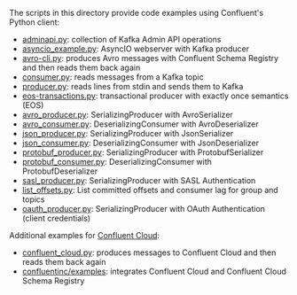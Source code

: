 The scripts in this directory provide code examples using Confluent's Python client:

* [adminapi.py](adminapi.py): collection of Kafka Admin API operations
* [asyncio_example.py](asyncio_example.py): AsyncIO webserver with Kafka producer
* [avro-cli.py](avro-cli.py): produces Avro messages with Confluent Schema Registry and then reads them back again
* [consumer.py](consumer.py): reads messages from a Kafka topic
* [producer.py](producer.py): reads lines from stdin and sends them to Kafka
* [eos-transactions.py](eos-transactions.py): transactional producer with exactly once semantics (EOS)
* [avro_producer.py](avro_producer.py): SerializingProducer with AvroSerializer
* [avro_consumer.py](avro_consumer.py): DeserializingConsumer with AvroDeserializer
* [json_producer.py](json_producer.py): SerializingProducer with JsonSerializer
* [json_consumer.py](json_consumer.py): DeserializingConsumer with JsonDeserializer
* [protobuf_producer.py](protobuf_producer.py): SerializingProducer with ProtobufSerializer
* [protobuf_consumer.py](protobuf_consumer.py): DeserializingConsumer with ProtobufDeserializer
* [sasl_producer.py](sasl_producer.py): SerializingProducer with SASL Authentication
* [list_offsets.py](list_offsets.py): List committed offsets and consumer lag for group and topics
* [oauth_producer.py](oauth_producer.py): SerializingProducer with OAuth Authentication (client credentials)

Additional examples for [Confluent Cloud](https://www.confluent.io/confluent-cloud/):

* [confluent_cloud.py](confluent_cloud.py): produces messages to Confluent Cloud and then reads them back again
* [confluentinc/examples](https://github.com/confluentinc/examples/tree/master/clients/cloud/python): integrates Confluent Cloud and Confluent Cloud Schema Registry
